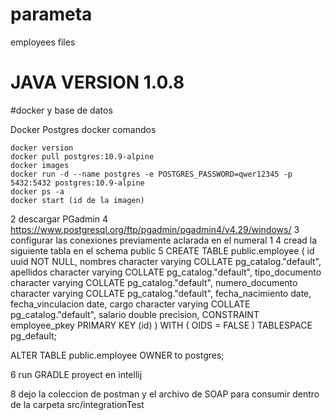 # parameta
employees files

# JAVA VERSION 1.0.8

#docker y base de datos

Docker Postgres
	docker comandos

	docker version
	docker pull postgres:10.9-alpine
	docker images
	docker run -d --name postgres -e POSTGRES_PASSWORD=qwer12345 -p 5432:5432 postgres:10.9-alpine
	docker ps -a
	docker start (id de la imagen)
	
2 descargar PGadmin 4 https://www.postgresql.org/ftp/pgadmin/pgadmin4/v4.29/windows/
3 configurar las conexiones previamente aclarada en el numeral 1
4 cread la siguiente tabla en el schema public
5 
CREATE TABLE public.employee
(
    id uuid NOT NULL,
    nombres character varying COLLATE pg_catalog."default",
    apellidos character varying COLLATE pg_catalog."default",
    tipo_documento character varying COLLATE pg_catalog."default",
    numero_documento character varying COLLATE pg_catalog."default",
    fecha_nacimiento date,
    fecha_vinculacion date,
    cargo character varying COLLATE pg_catalog."default",
    salario double precision,
    CONSTRAINT employee_pkey PRIMARY KEY (id)
)
WITH (
    OIDS = FALSE
)
TABLESPACE pg_default;

ALTER TABLE public.employee
    OWNER to postgres;

6 run GRADLE proyect en intellij

8 dejo la coleccion de postman y el archivo de SOAP para consumir dentro de la carpeta src/integrationTest